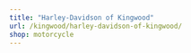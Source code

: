 ```yaml
---
title: "Harley-Davidson of Kingwood"
url: /kingwood/harley-davidson-of-kingwood/
shop: motorcycle
---
```

